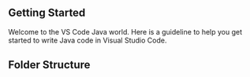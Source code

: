## Getting Started

Welcome to the VS Code Java world. Here is a guideline to help you get started to write Java code in Visual Studio Code.

## Folder Structure
